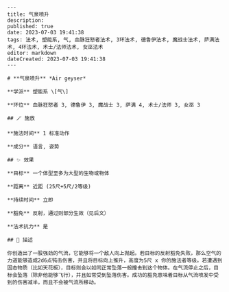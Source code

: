 
    ---
    title: 气泉喷升
    description: 
    published: true
    date: 2023-07-03 19:41:38
    tags: 法术, 塑能系, 气, 血脉狂怒者法术, 3环法术, 德鲁伊法术, 魔战士法术, 萨满法术, 4环法术, 术士/法师法术, 女巫法术
    editor: markdown
    dateCreated: 2023-07-03 19:41:38
    ---

    # **气泉喷升** *Air geyser*

    **学派** 塑能系 \[气\] 

    **环位** 血脉狂怒者 3, 德鲁伊 3, 魔战士 3, 萨满 4, 术士/法师 3, 女巫 3

    ## 🪄 施放

    **施法时间** 1 标准动作

    **成分** 语言, 姿势

    ## ✨ 效果 

    **目标** 一个体型至多为大型的生物或物体 

    **距离** 近距 (25尺+5尺/2等级)  

    **持续时间** 立即 

    **豁免** 反射，通过则部分生效（见后文）

    **法术抗力** 是

    ## 📖 描述

    你创造出了一股强劲的气流，它能够将一个敌人向上抛起。若目标的反射豁免失败，那么空气的力道能够造成2d6点钝击伤害，并且将目标向上推升，高度为5尺 x 你的施法者等级。若遭遇到固态物质（比如天花板），目标则会以如同正常坠落一般撞击到这个物体。在气流停止之后，目标会坠落（除非他能够飞行），并且如常受到坠落伤害。成功的豁免意味着目标从气流喷发中受到的伤害减半，而且不会被气流所移动。
    